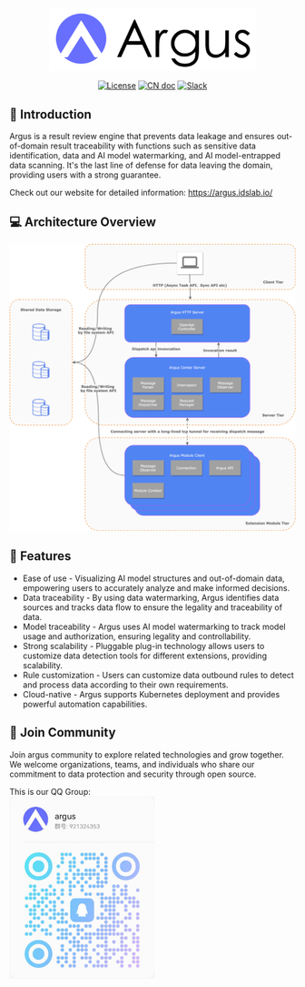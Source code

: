 <div align="center">
<br />
<img src="doc/argus-logo.png" width="365" >

[![License](https://img.shields.io/badge/license-Apache%202-686FFF.svg)](https://www.apache.org/licenses/LICENSE-2.0.html)
[![CN doc](https://img.shields.io/badge/文档-中文版-686FFF.svg)](README_zh_CN.md)
[![Slack](https://img.shields.io/badge/slack-Join%20Argus-686FFF.svg?logo=slack)](https://join.slack.com/t/hitsz-ids/shared_invite/zt-2395mt6x2-dwf0j_423QkAgGvlNA5E1g)
</div>


## 🚀 Introduction

Argus is a result review engine that prevents data leakage and ensures out-of-domain result traceability with functions such as sensitive data identification, data and AI model watermarking, and AI model-entrapped data scanning. It's the last line of defense for data leaving the domain, providing users with a strong guarantee.

Check out our website for detailed information: https://argus.idslab.io/

## 💻 Architecture Overview

<img src="doc/argus-architecture-overview.png">

## 🎉 Features

- Ease of use - Visualizing AI model structures and out-of-domain data, empowering users to accurately analyze and make informed decisions.
- Data traceability - By using data watermarking, Argus identifies data sources and tracks data flow to ensure the legality and traceability of data.
- Model traceability - Argus uses AI model watermarking to track model usage and authorization, ensuring legality and controllability.
- Strong scalability - Pluggable plug-in technology allows users to customize data detection tools for different extensions, providing scalability.
- Rule customization -  Users can customize data outbound rules to detect and process data according to their own requirements.
- Cloud-native - Argus supports Kubernetes deployment and provides powerful automation capabilities.

## 🤝 Join Community

Join argus community to explore related technologies and grow together. We welcome organizations, teams, and individuals who share our commitment to data protection and security through open source.

This is our QQ Group:  
<img src="doc/argus-qq-group.jpg" width="256">